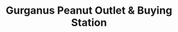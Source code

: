 ---
title: "Gurganus Peanut Outlet & Buying Station"
url: /capron/gurganus-peanut-outlet-and-buying-station/
shop: shop
---